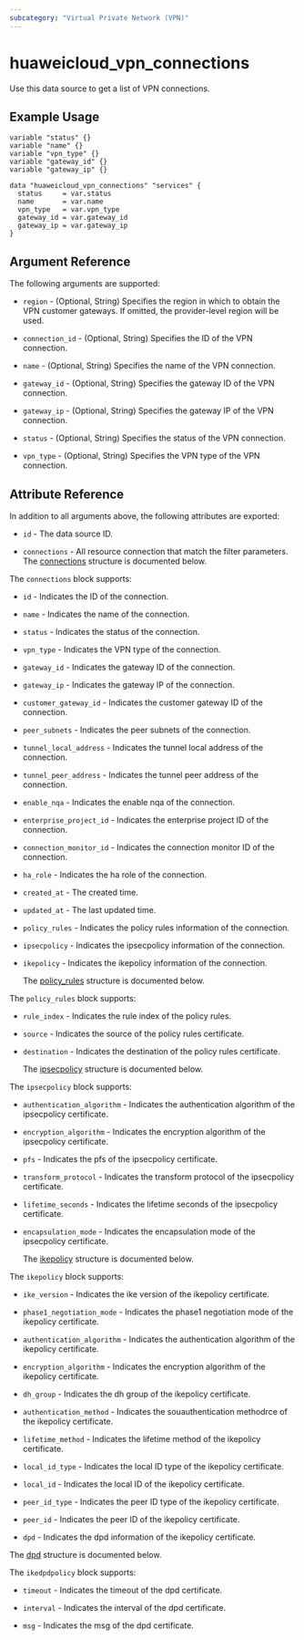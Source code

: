 ```yaml
---
subcategory: "Virtual Private Network (VPN)"
---
```


# huaweicloud_vpn_connections

Use this data source to get a list of VPN connections.

## Example Usage

```hcl
variable "status" {}
variable "name" {}
variable "vpn_type" {}
variable "gateway_id" {}
variable "gateway_ip" {}

data "huaweicloud_vpn_connections" "services" {
  status     = var.status
  name       = var.name
  vpn_type   = var.vpn_type
  gateway_id = var.gateway_id
  gateway_ip = var.gateway_ip
}
```

## Argument Reference

The following arguments are supported:

* `region` - (Optional, String) Specifies the region in which to obtain the VPN customer gateways.
  If omitted, the provider-level region will be used.

* `connection_id` - (Optional, String) Specifies the ID of the VPN connection.

* `name` - (Optional, String) Specifies the name of the VPN connection.

* `gateway_id` - (Optional, String) Specifies the gateway ID of the VPN connection.

* `gateway_ip` - (Optional, String) Specifies the gateway IP of the VPN connection.

* `status` - (Optional, String) Specifies the status of the VPN connection.

* `vpn_type` - (Optional, String) Specifies the VPN type of the VPN connection.

## Attribute Reference

In addition to all arguments above, the following attributes are exported:

* `id` - The data source ID.

* `connections` - All resource connection that match the filter parameters.
  The [connections](#connections) structure is documented below.

<a name="connections"></a>
The `connections` block supports:

* `id` - Indicates the ID of the connection.

* `name` - Indicates the name of the connection.

* `status` - Indicates the status of the connection.

* `vpn_type` - Indicates the VPN type of the connection.

* `gateway_id` - Indicates the gateway ID of the connection.

* `gateway_ip` - Indicates the gateway IP of the connection.

* `customer_gateway_id` - Indicates the customer gateway ID of the connection.

* `peer_subnets` - Indicates the peer subnets of the connection.

* `tunnel_local_address` - Indicates the tunnel local address of the connection.

* `tunnel_peer_address` - Indicates the tunnel peer address of the connection.


* `enable_nqa` - Indicates the enable nqa of the connection.

* `enterprise_project_id` - Indicates the enterprise project ID of the connection.

* `connection_monitor_id` - Indicates the connection monitor ID of the connection.

* `ha_role` - Indicates the ha role of the connection.

* `created_at` - The created time.

* `updated_at` - The last updated time.

* `policy_rules` - Indicates the policy rules information of the connection.

* `ipsecpolicy` - Indicates the ipsecpolicy information of the connection.

* `ikepolicy` - Indicates the ikepolicy information of the connection.

  The [policy_rules](#policy_Rules) structure is documented below.

<a name="policy_Rules"></a>
The `policy_rules` block supports:

* `rule_index` - Indicates the rule index of the policy rules.

* `source` - Indicates the source of the policy rules certificate.

* `destination` - Indicates the destination of the policy rules certificate.

  The [ipsecpolicy](#ipsecpolicy) structure is documented below.

<a name="ipsecpolicy"></a>
The `ipsecpolicy` block supports:

* `authentication_algorithm` - Indicates the authentication algorithm of the ipsecpolicy certificate.

* `encryption_algorithm` - Indicates the encryption algorithm of the ipsecpolicy certificate.

* `pfs` - Indicates the pfs of the ipsecpolicy certificate.

* `transform_protocol` - Indicates the transform protocol of the ipsecpolicy certificate.

* `lifetime_seconds` - Indicates the lifetime seconds of the ipsecpolicy certificate.

* `encapsulation_mode` - Indicates the encapsulation mode of the ipsecpolicy certificate.

  The [ikepolicy](#ikepolicy) structure is documented below.

<a name="ikepolicy"></a>
The `ikepolicy` block supports:

* `ike_version` - Indicates the ike version of the ikepolicy certificate.

* `phase1_negotiation_mode` - Indicates the phase1 negotiation mode of the ikepolicy certificate.

* `authentication_algorithm` - Indicates the authentication algorithm of the ikepolicy certificate.

* `encryption_algorithm` - Indicates the encryption algorithm of the ikepolicy certificate.

* `dh_group` - Indicates the dh group of the ikepolicy certificate.

* `authentication_method` - Indicates the souauthentication methodrce of the ikepolicy certificate.

* `lifetime_method` - Indicates the lifetime method of the ikepolicy certificate.

* `local_id_type` - Indicates the local ID type of the ikepolicy certificate.

* `local_id` - Indicates the local ID of the ikepolicy certificate.

* `peer_id_type` - Indicates the peer ID type of the ikepolicy certificate.

* `peer_id` - Indicates the peer ID of the ikepolicy certificate.

* `dpd` - Indicates the dpd information of the ikepolicy certificate.

 The [dpd](#dpd) structure is documented below.

<a name="dpd"></a>
The `ikedpdpolicy` block supports:

* `timeout` - Indicates the timeout of the dpd certificate.

* `interval` - Indicates the interval of the dpd certificate.

* `msg` - Indicates the msg of the dpd certificate.

